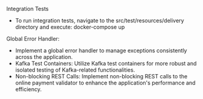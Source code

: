 Integration Tests
- To run integration tests, navigate to the src/test/resources/delivery directory and execute: docker-compose up

Global Error Handler: 
- Implement a global error handler to manage exceptions consistently across the application.
- Kafka Test Containers: Utilize Kafka test containers for more robust and isolated testing of Kafka-related functionalities.
- Non-blocking REST Calls: Implement non-blocking REST calls to the online payment validator to enhance the application's performance and efficiency.
